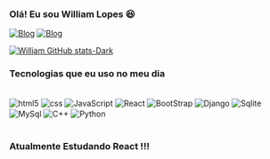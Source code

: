 ### Olá! Eu sou William Lopes 😆


[![Blog](https://img.shields.io/badge/williamm.dev-E4405F?style=for-the-badge&logo=instagram&logoColor=white)](https://www.instagram.com/williamm.dev/)
[![Blog](https://img.shields.io/badge/William_Lopes-0077B5?style=for-the-badge&logo=linkedin&logoColor=white)](https://www.linkedin.com/in/william-lopes-5537792a1/)

[![William GitHub stats-Dark](https://github-readme-stats.vercel.app/api?username=Williamlp-dev&show_icons=true&theme=dark#gh-dark-mode-only)](https://github.com/anuraghazra/github-readme-stats#gh-dark-mode-only)


### Tecnologias que eu uso no meu dia

<div style="display: inline_block"><br/>
<img align="center" alt="html5" src="https://img.shields.io/badge/HTML5-E34F26?style=for-the-badge&logo=html5&logoColor=white">

<img align="center" alt="css" src="https://img.shields.io/badge/CSS3-1572B6?style=for-the-badge&logo=css3&logoColor=white">

<img align="center" alt="JavaScript" src="https://img.shields.io/badge/JavaScript-F7DF1E?style=for-the-badge&logo=javascript&logoColor=black">

<img align="center" alt="React" src="https://img.shields.io/badge/React-20232A?style=for-the-badge&logo=react&logoColor=61DAFB">

<img align="center" alt="BootStrap" src="https://img.shields.io/badge/Bootstrap-563D7C?style=for-the-badge&logo=bootstrap&logoColor=white">

<img align="center" alt="Django" src="https://img.shields.io/badge/Django-092E20?style=for-the-badge&logo=django&logoColor=white">

<img align="center" alt="Sqlite" src="https://img.shields.io/badge/SQLite-07405E?style=for-the-badge&logo=sqlite&logoColor=white">

<img align="center" alt="MySql" src="https://img.shields.io/badge/MySQL-00000F?style=for-the-badge&logo=mysql&logoColor=white">


<img align="center" alt="C++" src="https://img.shields.io/badge/C%2B%2B-00599C?style=for-the-badge&logo=c%2B%2B&logoColor=white">

<img align="center" alt="Python" src="https://img.shields.io/badge/Python-14354C?style=for-the-badge&logo=python&logoColor=white">

</div><br/>

### Atualmente Estudando React !!!
